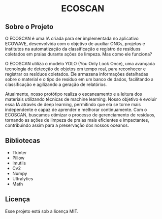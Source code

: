 <h1 align="center"> ECOSCAN </h1>

## Sobre o Projeto

O ECOSCAN é uma IA criada para ser implementada no aplicativo ECOWAVE, desenvolvida com o objetivo de auxiliar ONGs, projetos e institutos na automatização da classificação e registro de resíduos coletados em praias durante ações de limpeza.
Mas como ele funciona?

O ECOSCAN utiliza o modelo YOLO (You Only Look Once), uma avançada tecnologia de detecção de objetos em tempo real, para reconhecer e registrar os resíduos coletados. Ele armazena informações detalhadas sobre o material e o tipo de resíduo em um banco de dados, facilitando a classificação e agilizando a geração de relatórios.

Atualmente, nosso protótipo realiza o escaneamento e a leitura dos materiais utilizando técnicas de machine learning. Nosso objetivo é evoluir essa IA através de deep learning, permitindo que ela se torne mais independente e capaz de aprender e melhorar continuamente.
Com o ECOSCAN, buscamos otimizar o processo de gerenciamento de resíduos, tornando as ações de limpeza de praias mais eficientes e impactantes, contribuindo assim para a preservação dos nossos oceanos.

## Bibliotecas

- Tkinter
- Pillow
- Imutils
- Cv2
- Numpy
- Ultralytics
- Math

## Licença

Esse projeto está sob a licença MIT.
